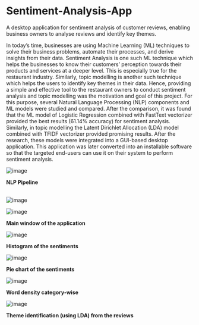 # Sentiment-Analysis-App
A desktop application for sentiment analysis of customer reviews, enabling business owners to analyse reviews and identify key themes.

In today’s time, businesses are using Machine Learning (ML) techniques to solve their business problems, automate their processes, and derive insights from their data. Sentiment Analysis is one such ML technique which helps the businesses to know their customers’ perception towards their products and services at a deeper level. This is especially true for the restaurant industry. Similarly, topic modelling is another such technique which helps the users to identify key themes in their data. Hence, providing a simple and effective tool to the restaurant owners to conduct sentiment analysis and topic modelling was the motivation and goal of this project. For this purpose, several Natural Language Processing (NLP) components and ML models were studied and compared. After the comparison, it was found that the ML model of Logistic Regression combined with FastText vectorizer provided the best results (61.14% accuracy) for sentiment analysis. Similarly, in topic modelling the Latent Dirichlet Allocation (LDA) model combined with TFIDF vectorizer provided promising results. After the research, these models were integrated into a GUI-based desktop application. This application was later converted into an installable software so that the targeted end-users can use it on their system to perform sentiment analysis. 


![image](https://github.com/user-attachments/assets/c941d07d-a80a-411b-9be5-ca665d68e0fa)

**NLP Pipeline**
<br/>
<br/>

![image](https://github.com/user-attachments/assets/f299dbc8-672f-44e6-aec0-3a1fc0cbbdab)
<br>

![image](https://github.com/user-attachments/assets/3dd84790-b2f1-4b61-9647-98c86af24801)

**Main window of the application**



![image](https://github.com/user-attachments/assets/14c0ada1-758e-430b-b51b-ad71565d59d7)

**Histogram of the sentiments**



![image](https://github.com/user-attachments/assets/09311568-c9c5-4c51-8b1a-546ef4f9b088)

**Pie chart of the sentiments**



![image](https://github.com/user-attachments/assets/ffe0fd5a-05ed-4445-8021-a9b7d4cd68ad)

**Word density category-wise**



![image](https://github.com/user-attachments/assets/797a275a-ca36-4106-94e4-01894f816fcf)

**Theme identification (using LDA) from the reviews**
